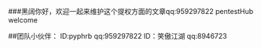 ###黑阔你好，欢迎一起来维护这个提权方面的文章qq:959297822
pentestHub welcome 

##团队小伙伴：
ID:pyphrb qq:959297822
ID：笑傲江湖 qq:8946723